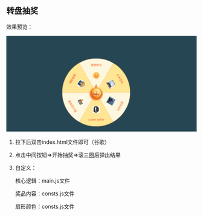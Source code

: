 ## 转盘抽奖

效果预览：

![动画](./动画.gif)

1. 拉下后双击index.html文件即可（谷歌）

2. 点击中间按钮=>开始抽奖=>滚三圈后弹出结果

3. 自定义：

   核心逻辑：main.js文件

   奖品内容：consts.js文件

   扇形颜色：consts.js文件

   
